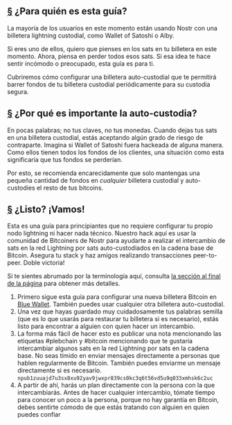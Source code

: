 ## [§](#¿Para-quién-es-esta-guía?) ¿Para quién es esta guía?

La mayoría de los usuarios en este momento están usando Nostr con una billetera lightning custodial, como Wallet of Satoshi o Alby.

Si eres uno de ellos, quiero que pienses en los sats en tu billetera en este momento. Ahora, piensa en perder todos esos sats. Si esa idea te hace sentir incómodo o preocupado, esta guía es para ti.

Cubriremos cómo configurar una billetera auto-custodial que te permitirá barrer fondos de tu billetera custodial periódicamente para su custodia segura.

## [§](#¿Por-qué-es-importante-la-auto-custodia?) ¿Por qué es importante la auto-custodia?

En pocas palabras; no tus claves, no tus monedas. Cuando dejas tus sats en una billetera custodial, estás aceptando algún grado de riesgo de contraparte. Imagina si Wallet of Satoshi fuera hackeada de alguna manera. Como ellos tienen todos los fondos de los clientes, una situación como esta significaría que tus fondos se perderían.

Por esto, se recomienda encarecidamente que solo mantengas una pequeña cantidad de fondos en _cualquier_ billetera custodial y auto-custodies el resto de tus bitcoins.

## [§](#¿Listo?-¡Vamos!) ¿Listo? ¡Vamos!

Esta es una guía para principiantes que no requiere configurar tu propio nodo lightning ni hacer nada técnico. Nuestro hack aquí es usar la comunidad de Bitcoiners de Nostr para ayudarte a realizar el intercambio de sats en la red Lightning por sats auto-custodiados en la cadena base de Bitcoin. Asegura tu stack y haz amigos realizando transacciones peer-to-peer. Doble victoria!

Si te sientes abrumado por la terminología aquí, consulta [la sección al final de la página](#¿Lightning?-¿Bitcoin?-¿On-chain?-¿Qué?) para obtener más detalles.

1. Primero sigue esta guía para configurar una nueva billetera Bitcoin en [Blue Wallet](https://bluewallet.io/docs/create-bitcoin-wallet/). También puedes usar cualquier otra billetera auto-custodial.
1. Una vez que hayas guardado muy cuidadosamente tus palabras semilla (que es lo que usarás para restaurar tu billetera si es necesario), estás listo para encontrar a alguien con quien hacer un intercambio.
1. La forma más fácil de hacer esto es publicar una nota mencionando las etiquetas #plebchain y #bitcoin mencionando que te gustaría intercambiar algunos sats en la red Lightning por sats en la cadena base. No seas tímido en enviar mensajes directamente a personas que hablen regularmente de Bitcoin. También puedes enviarme un mensaje directamente si es necesario. `npub1zuuajd7u3sx8xu92yav9jwxpr839cs0kc3q6t56vd5u9q033xmhsk6c2uc`
1. A partir de ahí, harás un plan directamente con la persona con la que intercambiarás. Antes de hacer cualquier intercambio, tómate tiempo para conocer un poco a la persona, porque no hay garantía en Bitcoin, debes sentirte cómodo de que estás tratando con alguien en quien puedes confiar
